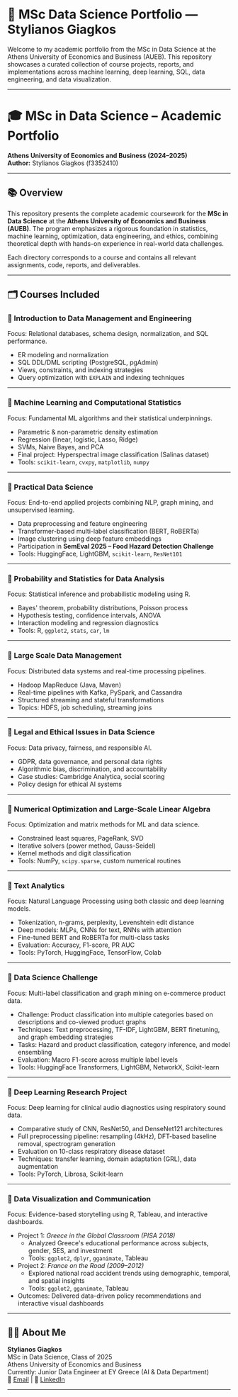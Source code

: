 # 📂 MSc Data Science Portfolio — Stylianos Giagkos

Welcome to my academic portfolio from the MSc in Data Science at the Athens University of Economics and Business (AUEB). This repository showcases a curated collection of course projects, reports, and implementations across machine learning, deep learning, SQL, data engineering, and data visualization.

---

# 🎓 MSc in Data Science – Academic Portfolio  
**Athens University of Economics and Business (2024–2025)**  
**Author:** Stylianos Giagkos (f3352410)

---

## 📚 Overview

This repository presents the complete academic coursework for the **MSc in Data Science** at the **Athens University of Economics and Business (AUEB)**. The program emphasizes a rigorous foundation in statistics, machine learning, optimization, data engineering, and ethics, combining theoretical depth with hands-on experience in real-world data challenges.

Each directory corresponds to a course and contains all relevant assignments, code, reports, and deliverables.

---

## 🗂️ Courses Included

### 📌 Introduction to Data Management and Engineering  
Focus: Relational databases, schema design, normalization, and SQL performance.  
- ER modeling and normalization  
- SQL DDL/DML scripting (PostgreSQL, pgAdmin)  
- Views, constraints, and indexing strategies  
- Query optimization with `EXPLAIN` and indexing techniques

---

### 📌 Machine Learning and Computational Statistics  
Focus: Fundamental ML algorithms and their statistical underpinnings.  
- Parametric & non-parametric density estimation  
- Regression (linear, logistic, Lasso, Ridge)  
- SVMs, Naive Bayes, and PCA  
- Final project: Hyperspectral image classification (Salinas dataset)  
- Tools: `scikit-learn`, `cvxpy`, `matplotlib`, `numpy`

---

### 📌 Practical Data Science  
Focus: End-to-end applied projects combining NLP, graph mining, and unsupervised learning.  
- Data preprocessing and feature engineering  
- Transformer-based multi-label classification (BERT, RoBERTa)  
- Image clustering using deep feature embeddings  
- Participation in **SemEval 2025 – Food Hazard Detection Challenge**  
- Tools: HuggingFace, LightGBM, `scikit-learn`, `ResNet101`

---

### 📌 Probability and Statistics for Data Analysis  
Focus: Statistical inference and probabilistic modeling using R.  
- Bayes' theorem, probability distributions, Poisson process  
- Hypothesis testing, confidence intervals, ANOVA  
- Interaction modeling and regression diagnostics  
- Tools: R, `ggplot2`, `stats`, `car`, `lm`

---

### 📌 Large Scale Data Management  
Focus: Distributed data systems and real-time processing pipelines.  
- Hadoop MapReduce (Java, Maven)  
- Real-time pipelines with Kafka, PySpark, and Cassandra  
- Structured streaming and stateful transformations  
- Topics: HDFS, job scheduling, streaming joins

---

### 📌 Legal and Ethical Issues in Data Science  
Focus: Data privacy, fairness, and responsible AI.  
- GDPR, data governance, and personal data rights  
- Algorithmic bias, discrimination, and accountability  
- Case studies: Cambridge Analytica, social scoring  
- Policy design for ethical AI systems

---

### 📌 Numerical Optimization and Large-Scale Linear Algebra  
Focus: Optimization and matrix methods for ML and data science.  
- Constrained least squares, PageRank, SVD  
- Iterative solvers (power method, Gauss-Seidel)  
- Kernel methods and digit classification  
- Tools: NumPy, `scipy.sparse`, custom numerical routines

---

### 📌 Text Analytics  
Focus: Natural Language Processing using both classic and deep learning models.  
- Tokenization, n-grams, perplexity, Levenshtein edit distance  
- Deep models: MLPs, CNNs for text, RNNs with attention  
- Fine-tuned BERT and RoBERTa for multi-class tasks  
- Evaluation: Accuracy, F1-score, PR AUC  
- Tools: PyTorch, HuggingFace, TensorFlow, Colab

---

### 📌 Data Science Challenge  
Focus: Multi-label classification and graph mining on e-commerce product data.  
- Challenge: Product classification into multiple categories based on descriptions and co-viewed product graphs  
- Techniques: Text preprocessing, TF-IDF, LightGBM, BERT finetuning, and graph embedding strategies  
- Tasks: Hazard and product classification, category inference, and model ensembling  
- Evaluation: Macro F1-score across multiple label levels  
- Tools: HuggingFace Transformers, LightGBM, NetworkX, Scikit-learn

---

### 📌 Deep Learning Research Project  
Focus: Deep learning for clinical audio diagnostics using respiratory sound data.  
- Comparative study of CNN, ResNet50, and DenseNet121 architectures  
- Full preprocessing pipeline: resampling (4kHz), DFT-based baseline removal, spectrogram generation  
- Evaluation on 10-class respiratory disease dataset  
- Techniques: transfer learning, domain adaptation (GRL), data augmentation  
- Tools: PyTorch, Librosa, Scikit-learn  

---

### 📌 Data Visualization and Communication  
Focus: Evidence-based storytelling using R, Tableau, and interactive dashboards.  
- Project 1: *Greece in the Global Classroom (PISA 2018)*  
  - Analyzed Greece's educational performance across subjects, gender, SES, and investment  
  - Tools: `ggplot2`, `dplyr`, `gganimate`, Tableau  
- Project 2: *France on the Road (2009–2012)*  
  - Explored national road accident trends using demographic, temporal, and spatial insights  
  - Tools: `ggplot2`, `gganimate`, Tableau  
- Outcomes: Delivered data-driven policy recommendations and interactive visual dashboards

---

## 👨‍🎓 About Me
**Stylianos Giagkos**  
MSc in Data Science, Class of 2025  
Athens University of Economics and Business  
Currently: Junior Data Engineer at EY Greece (AI & Data Department)  
📧 [Email](mailto:steliosgiagkos@outlook.com) | 🔗 [LinkedIn](https://linkedin.com/in/steliosgiagkos)

---
